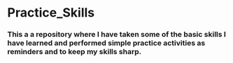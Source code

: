 # Practice_Skills

### This a a repository where I have taken some of the basic skills I have learned and performed simple practice activities as reminders and to keep my skills sharp.
